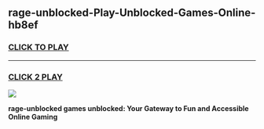 
## rage-unblocked-Play-Unblocked-Games-Online-hb8ef
<h3>
<a href="https://premium76.site?title=rage-unblocked&ref=25A">CLICK TO PLAY</a></h3>
<hr>

<h3>
<a href="https://premium76.site?title=rage-unblocked&ref=25A">CLICK 2 PLAY</a>
  
</h3>

<a href="https://premium76.site?title=rage-unblocked&ref=25A"><img src="https://clearcache.store/games.png"></a>


**rage-unblocked games unblocked: Your Gateway to Fun and Accessible Online Gaming**
